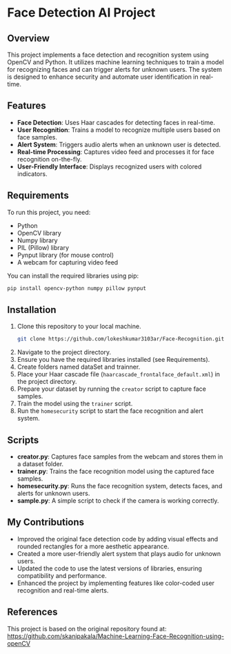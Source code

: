 
# Face Detection AI Project

## Overview
This project implements a face detection and recognition system using OpenCV and Python. It utilizes machine learning techniques to train a model for recognizing faces and can trigger alerts for unknown users. The system is designed to enhance security and automate user identification in real-time.

## Features
- **Face Detection**: Uses Haar cascades for detecting faces in real-time.
- **User Recognition**: Trains a model to recognize multiple users based on face samples.
- **Alert System**: Triggers audio alerts when an unknown user is detected.
- **Real-time Processing**: Captures video feed and processes it for face recognition on-the-fly.
- **User-Friendly Interface**: Displays recognized users with colored indicators.

## Requirements
To run this project, you need:
- Python 
- OpenCV library
- Numpy library
- PIL (Pillow) library
- Pynput library (for mouse control)
- A webcam for capturing video feed

You can install the required libraries using pip:
```bash
pip install opencv-python numpy pillow pynput
```

## Installation
1. Clone this repository to your local machine.
   ```bash
   git clone https://github.com/lokeshkumar3103ar/Face-Recognition.git
   ```
2. Navigate to the project directory.
3. Ensure you have the required libraries installed (see Requirements).
4. Create folders named dataSet and trainner.
5. Place your Haar cascade file (`haarcascade_frontalface_default.xml`) in the project directory.
6. Prepare your dataset by running the `creator` script to capture face samples.
7. Train the model using the `trainer` script.
8. Run the `homesecurity` script to start the face recognition and alert system.

## Scripts
- **creator.py**: Captures face samples from the webcam and stores them in a dataset folder.
- **trainer.py**: Trains the face recognition model using the captured face samples.
- **homesecurity.py**: Runs the face recognition system, detects faces, and alerts for unknown users.
- **sample.py**: A simple script to check if the camera is working correctly.

## My Contributions
- Improved the original face detection code by adding visual effects and rounded rectangles for a more aesthetic appearance.
- Created a more user-friendly alert system that plays audio for unknown users.
- Updated the code to use the latest versions of libraries, ensuring compatibility and performance.
- Enhanced the project by implementing features like color-coded user recognition and real-time alerts.

## References
This project is based on the original repository found at:  
https://github.com/skanipakala/Machine-Learning-Face-Recognition-using-openCV

